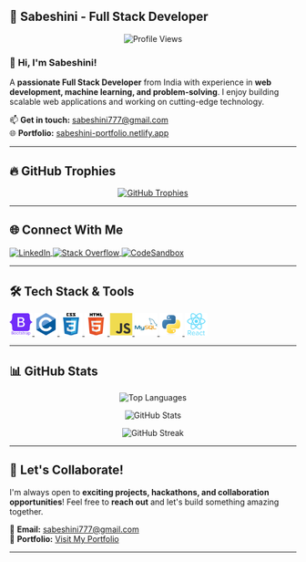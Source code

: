 ## 🚀 **Sabeshini - Full Stack Developer**  

<p align="center">
    <img src="https://komarev.com/ghpvc/?username=sabeshini&label=Profile%20Views&color=0e75b6&style=flat" alt="Profile Views" />
</p>

### 👋 **Hi, I'm Sabeshini!**  
A **passionate Full Stack Developer** from India with experience in **web development, machine learning, and problem-solving**. I enjoy building scalable web applications and working on cutting-edge technology.  

📫 **Get in touch:** [sabeshini777@gmail.com](mailto:sabeshini777@gmail.com)  
🌐 **Portfolio:** [sabeshini-portfolio.netlify.app](https://sabeshini-portfolio.netlify.app)  

---

## 🔥 **GitHub Trophies**
<p align="center">
    <a href="https://github.com/ryo-ma/github-profile-trophy">
        <img src="https://github-profile-trophy.vercel.app/?username=sabeshini&margin-w=5&theme=onestar" alt="GitHub Trophies" />
    </a>
</p>

---

## 🌐 **Connect With Me**  
<p align="left">
    <a href="https://linkedin.com/in/sabeshinimohan" target="_blank">
        <img align="center" src="https://raw.githubusercontent.com/rahuldkjain/github-profile-readme-generator/master/src/images/icons/Social/linked-in-alt.svg" alt="LinkedIn" height="30" width="40" />
    </a>
    <a href="https://stackoverflow.com/users/sabeshini" target="_blank">
        <img align="center" src="https://raw.githubusercontent.com/rahuldkjain/github-profile-readme-generator/master/src/images/icons/Social/stack-overflow.svg" alt="Stack Overflow" height="30" width="40" />
    </a>
    <a href="https://codesandbox.com/sabeshini" target="_blank">
        <img align="center" src="https://raw.githubusercontent.com/rahuldkjain/github-profile-readme-generator/master/src/images/icons/Social/codesandbox.svg" alt="CodeSandbox" height="30" width="40" />
    </a>
</p>

---

## 🛠️ **Tech Stack & Tools**
<p align="left">
    <a href="https://getbootstrap.com" target="_blank" rel="noreferrer">
        <img src="https://raw.githubusercontent.com/devicons/devicon/master/icons/bootstrap/bootstrap-plain-wordmark.svg" alt="Bootstrap" width="40" height="40"/>
    </a>
    <a href="https://www.cprogramming.com/" target="_blank" rel="noreferrer">
        <img src="https://raw.githubusercontent.com/devicons/devicon/master/icons/c/c-original.svg" alt="C" width="40" height="40"/>
    </a>
    <a href="https://www.w3schools.com/css/" target="_blank" rel="noreferrer">
        <img src="https://raw.githubusercontent.com/devicons/devicon/master/icons/css3/css3-original-wordmark.svg" alt="CSS3" width="40" height="40"/>
    </a>
    <a href="https://www.w3.org/html/" target="_blank" rel="noreferrer">
        <img src="https://raw.githubusercontent.com/devicons/devicon/master/icons/html5/html5-original-wordmark.svg" alt="HTML5" width="40" height="40"/>
    </a>
    <a href="https://developer.mozilla.org/en-US/docs/Web/JavaScript" target="_blank" rel="noreferrer">
        <img src="https://raw.githubusercontent.com/devicons/devicon/master/icons/javascript/javascript-original.svg" alt="JavaScript" width="40" height="40"/>
    </a>
    <a href="https://www.mysql.com/" target="_blank" rel="noreferrer">
        <img src="https://raw.githubusercontent.com/devicons/devicon/master/icons/mysql/mysql-original-wordmark.svg" alt="MySQL" width="40" height="40"/>
    </a>
    <a href="https://www.python.org" target="_blank" rel="noreferrer">
        <img src="https://raw.githubusercontent.com/devicons/devicon/master/icons/python/python-original.svg" alt="Python" width="40" height="40"/>
    </a>
    <a href="https://reactjs.org/" target="_blank" rel="noreferrer">
        <img src="https://raw.githubusercontent.com/devicons/devicon/master/icons/react/react-original-wordmark.svg" alt="React" width="40" height="40"/>
    </a>
</p>

---

## 📊 **GitHub Stats**
<p align="center">
    <img src="https://github-readme-stats.vercel.app/api/top-langs?username=sabeshini&show_icons=true&locale=en&layout=compact" alt="Top Languages" />
</p>
<p align="center">
    <img src="https://github-readme-stats.vercel.app/api?username=sabeshini&show_icons=true&locale=en" alt="GitHub Stats" />
</p>
<p align="center">
    <img src="https://streak-stats.demolab.com/?user=sabeshini&raw=true" alt="GitHub Streak" />
</p>

---

## 🚀 **Let's Collaborate!**
I'm always open to **exciting projects, hackathons, and collaboration opportunities**! Feel free to **reach out** and let's build something amazing together.  

💌 **Email:** [sabeshini777@gmail.com](mailto:sabeshini777@gmail.com)  
📂 **Portfolio:** [Visit My Portfolio](https://sabeshini-portfolio.netlify.app)  

---

